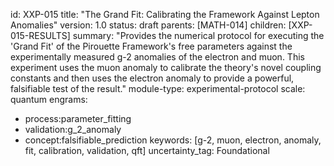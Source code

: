 id: XXP-015
title: "The Grand Fit: Calibrating the Framework Against Lepton Anomalies"
version: 1.0
status: draft
parents: [MATH-014]
children: [XXP-015-RESULTS]
summary: "Provides the numerical protocol for executing the 'Grand Fit' of the Pirouette Framework's free parameters against the experimentally measured g-2 anomalies of the electron and muon. This experiment uses the muon anomaly to calibrate the theory's novel coupling constants and then uses the electron anomaly to provide a powerful, falsifiable test of the result."
module-type: experimental-protocol
scale: quantum
engrams:
 - process:parameter_fitting
 - validation:g_2_anomaly
 - concept:falsifiable_prediction
keywords: [g-2, muon, electron, anomaly, fit, calibration, validation, qft]
uncertainty_tag: Foundational